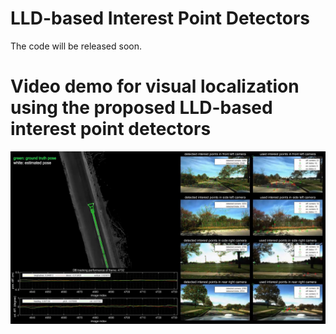 # LLD-based Interest Point Detectors
The code will be released soon.

# Video demo for visual localization using the proposed LLD-based interest point detectors

![](https://github.com/roylin1229/LLD-IP/blob/main/loc2.jpg)
